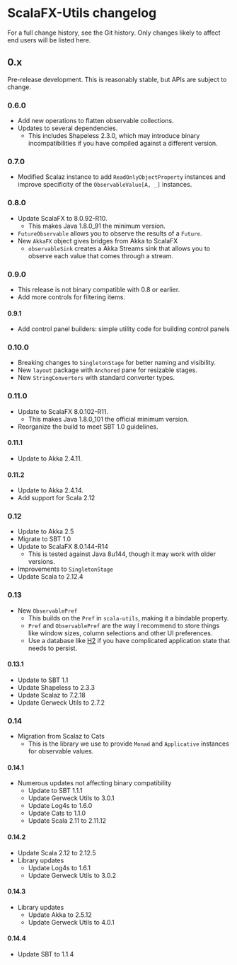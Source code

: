 # ScalaFX-Utils changelog

For a full change history, see the Git history. Only changes likely to affect
end users will be listed here.

## 0.x

Pre-release development. This is reasonably stable, but APIs are subject to
change.

### 0.6.0

* Add new operations to flatten observable collections.
* Updates to several dependencies.
  * This includes Shapeless 2.3.0, which may introduce binary
    incompatibilities if you have compiled against a different version.

### 0.7.0

* Modified Scalaz instance to add `ReadOnlyObjectProperty` instances and
  improve specificity of the `ObservableValue[A, _]` instances.

### 0.8.0

* Update ScalaFX to 8.0.92-R10.
  * This makes Java 1.8.0_91 the minimum version.
* `FutureObservable` allows you to observe the results of a `Future`.
* New `AkkaFX` object gives bridges from Akka to ScalaFX
  * `observableSink` creates a Akka Streams sink that allows you to
    observe each value that comes through a stream.

### 0.9.0

* This release is not binary compatible with 0.8 or earlier.
* Add more controls for filtering items.

#### 0.9.1

* Add control panel builders: simple utility code for building control
  panels

### 0.10.0

* Breaking changes to `SingletonStage` for better naming and visibility.
* New `layout` package with `Anchored` pane for resizable stages.
* New `StringConverters` with standard converter types.

### 0.11.0

* Update to ScalaFX 8.0.102-R11.
  * This makes Java 1.8.0_101 the official minimum version.
* Reorganize the build to meet SBT 1.0 guidelines.

#### 0.11.1

* Update to Akka 2.4.11.

#### 0.11.2

* Update to Akka 2.4.14.
* Add support for Scala 2.12

### 0.12

* Update to Akka 2.5
* Migrate to SBT 1.0
* Update to ScalaFX 8.0.144-R14
  * This is tested against Java 8u144, though it may work with older versions.
* Improvements to `SingletonStage`
* Update Scala to 2.12.4

### 0.13

* New `ObservablePref`
  * This builds on the `Pref` in `scala-utils`, making it a bindable property.
  * `Pref` and `ObservablePref` are the way I recommend to store things like
    window sizes, column selections and other UI preferences.
  * Use a database like [H2](http://www.h2database.com/) if you have
    complicated application state that needs to persist.

#### 0.13.1

* Update to SBT 1.1
* Update Shapeless to 2.3.3
* Update Scalaz to 7.2.18
* Update Gerweck Utils to 2.7.2

### 0.14

* Migration from Scalaz to Cats
  * This is the library we use to provide `Monad` and `Applicative` instances
    for observable values.

#### 0.14.1

* Numerous updates not affecting binary compatibility
  * Update to SBT 1.1.1
  * Update Gerweck Utils to 3.0.1
  * Update Log4s to 1.6.0
  * Update Cats to 1.1.0
  * Update Scala 2.11 to 2.11.12

#### 0.14.2

* Update Scala 2.12 to 2.12.5
* Library updates
  * Update Log4s to 1.6.1
  * Update Gerweck Utils to 3.0.2

#### 0.14.3

- Library updates
  - Update Akka to 2.5.12
  - Update Gerweck Utils to 4.0.1

#### 0.14.4

- Update SBT to 1.1.4
